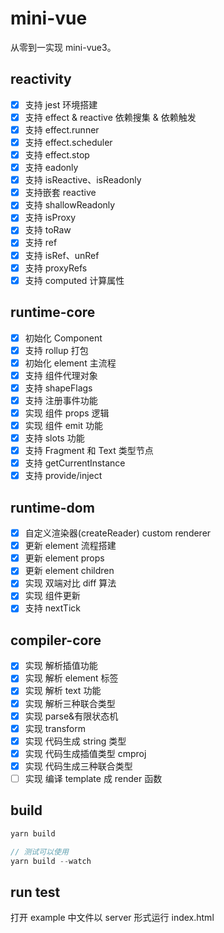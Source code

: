 # mini-vue

从零到一实现 mini-vue3。

## reactivity

- [x] 支持 jest 环境搭建
- [x] 支持 effect & reactive 依赖搜集 & 依赖触发
- [x] 支持 effect.runner
- [x] 支持 effect.scheduler
- [x] 支持 effect.stop
- [x] 支持 eadonly
- [x] 支持 isReactive、isReadonly
- [x] 支持嵌套 reactive
- [x] 支持 shallowReadonly
- [x] 支持 isProxy
- [x] 支持 toRaw
- [x] 支持 ref
- [x] 支持 isRef、unRef
- [x] 支持 proxyRefs
- [x] 支持 computed 计算属性

## runtime-core

- [x] 初始化 Component
- [x] 支持 rollup 打包
- [x] 初始化 element 主流程
- [x] 支持 组件代理对象
- [x] 支持 shapeFlags
- [x] 支持 注册事件功能
- [x] 实现 组件 props 逻辑
- [x] 实现 组件 emit 功能
- [x] 支持 slots 功能
- [x] 支持 Fragment 和 Text 类型节点
- [x] 支持 getCurrentInstance
- [x] 支持 provide/inject

## runtime-dom

- [x] 自定义渲染器(createReader) custom renderer
- [x] 更新 element 流程搭建
- [x] 更新 element props
- [x] 更新 element children
- [x] 实现 双端对比 diff 算法
- [x] 实现 组件更新
- [x] 支持 nextTick

## compiler-core

- [x] 实现 解析插值功能
- [x] 实现 解析 element 标签
- [x] 实现 解析 text 功能
- [x] 实现 解析三种联合类型
- [x] 实现 parse&有限状态机
- [x] 实现 transform
- [x] 实现 代码生成 string 类型
- [x] 实现 代码生成插值类型 cmproj
- [x] 实现 代码生成三种联合类型
- [ ] 实现 编译 template 成 render 函数

## build

```javascript
yarn build

// 测试可以使用
yarn build --watch
```

## run test

打开 example 中文件以 server 形式运行 index.html
